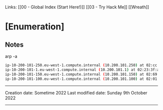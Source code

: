 Links: [[00 - Global Index (Start Here!)]] [[03 - Try Hack Me]] [[Wreath]]

# [Enumeration]
## Notes

arp -a
```bash
ip-10-200-101-250.eu-west-1.compute.internal (10.200.101.250) at 02:cc:c0:0d:98:63 [ether] on eth0
ip-10-200-101-1.eu-west-1.compute.internal (10.200.101.1) at 02:23:3f:a3:95:4b [ether] on eth0
ip-10-200-101-150.eu-west-1.compute.internal (10.200.101.150) at 02:69:55:ea:ec:77 [ether] on eth0
ip-10-200-101-100.eu-west-1.compute.internal (10.200.101.100) at 02:01:01:b6:c7:99 [ether] on eth0
```




---
Creation date: Sometime 2022
Last modified date: Sunday 9th October 2022
***

